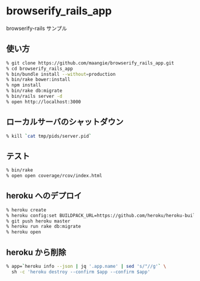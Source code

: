 # browserify_rails_app
browserify-rails サンプル

## 使い方

```bash
% git clone https://github.com/maangie/browserify_rails_app.git
% cd browserify_rails_app
% bin/bundle install --without=production
% bin/rake bower:install
% npm install
% bin/rake db:migrate
% bin/rails server -d
% open http://localhost:3000
```

## ローカルサーバのシャットダウン

```bash
% kill `cat tmp/pids/server.pid`
```

## テスト

```bash
% bin/rake
% open open coverage/rcov/index.html
```

## heroku へのデプロイ

```bash
% heroku create
% heroku config:set BUILDPACK_URL=https://github.com/heroku/heroku-buildpack-multi.git
% git push heroku master
% heroku run rake db:migrate
% heroku open
```

## heroku から削除

```bash
% app=`heroku info --json | jq '.app.name' | sed 's/"//g'` \
  sh -c 'heroku destroy --confirm $app --confirm $app'
```

